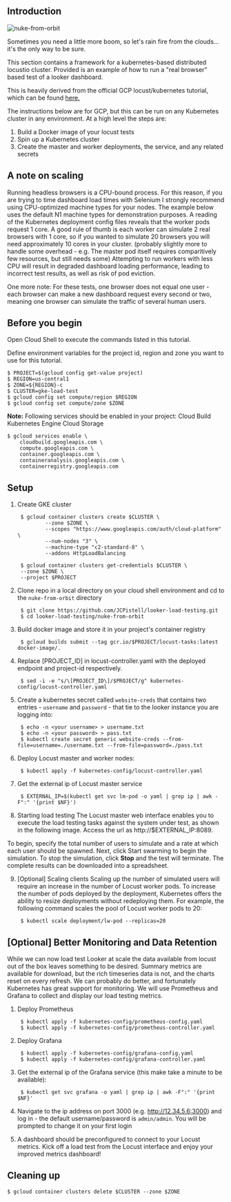 ## Introduction

![nuke-from-orbit](https://i.imgflip.com/1o9ejc.jpg)

Sometimes you need a little more boom, so let's rain fire from the clouds... it's the only way to be sure.

This section contains a framework for a kubernetes-based distributed locustio cluster. Provided is an example of how to run a "real browser" based test of a
looker dashboard.

This is heavily derived from the official GCP locust/kubernetes tutorial, which can be found
[here.](https://cloud.google.com/solutions/distributed-load-testing-using-gke)

The instructions below are for GCP, but this can be run on any Kubernetes cluster in any environment. At a high level
the steps are:

1. Build a Docker image of your locust tests
2. Spin up a Kubernetes cluster
3. Create the master and worker deployments, the service, and any related secrets

## A note on scaling

Running headless browsers is a CPU-bound process. For this reason, if you are trying to time dashboard load times with Selenium I strongly recommend using CPU-optimized
machine types for your nodes. The example below uses the default N1 machine types for demonstration purposes. A reading of the Kubernetes deployment config files reveals
that the worker pods request 1 core. A good rule of thumb is each worker can simulate 2 real browsers with 1 core, so if you wanted to simulate 20 browsers you will need
approximately 10 cores in your cluster. (probably slightly more to handle some overhead - e.g. The master pod itself requires comparitively few resources, but still
needs some) Attempting to run workers with less CPU will result in degraded dashboard loading performance, leading to incorrect test results, as well as risk of pod eviction.

One more note: For these tests, one browser does not equal one user - each browser can make a new dashboard request
every second or two, meaning one browser can simulate the traffic of several human users.

## Before you begin

Open Cloud Shell to execute the commands listed in this tutorial.

Define environment variables for the project id, region and zone you want to use for this tutorial.

    $ PROJECT=$(gcloud config get-value project)
    $ REGION=us-central1
    $ ZONE=${REGION}-c
    $ CLUSTER=gke-load-test
    $ gcloud config set compute/region $REGION
    $ gcloud config set compute/zone $ZONE

**Note:** Following services should be enabled in your project:
Cloud Build
Kubernetes Engine
Cloud Storage

    $ gcloud services enable \
        cloudbuild.googleapis.com \
        compute.googleapis.com \
        container.googleapis.com \
        containeranalysis.googleapis.com \
        containerregistry.googleapis.com

## Setup

1. Create GKE cluster

        $ gcloud container clusters create $CLUSTER \
                --zone $ZONE \
                --scopes "https://www.googleapis.com/auth/cloud-platform" \
                --num-nodes "3" \
                --machine-type "c2-standard-8" \
                --addons HttpLoadBalancing

        $ gcloud container clusters get-credentials $CLUSTER \
        --zone $ZONE \
        --project $PROJECT

2. Clone repo in a local directory on your cloud shell environment and cd to the `nuke-from-orbit` directory

        $ git clone https://github.com/JCPistell/looker-load-testing.git
        $ cd looker-load-testing/nuke-from-orbit

3. Build docker image and store it in your project's container registry

        $ gcloud builds submit --tag gcr.io/$PROJECT/locust-tasks:latest docker-image/.

4. Replace [PROJECT_ID] in locust-controller.yaml with the deployed endpoint and project-id respectively.

        $ sed -i -e "s/\[PROJECT_ID\]/$PROJECT/g" kubernetes-config/locust-controller.yaml

5. Create a kubernetes secret called `website-creds` that contains two entries - `username` and `password` - that tie to
   the looker instance you are logging into:

        $ echo -n <your username> > username.txt
        $ echo -n <your password> > pass.txt
        $ kubectl create secret generic website-creds --from-file=username=./username.txt --from-file=password=./pass.txt

6. Deploy Locust master and worker nodes:

        $ kubectl apply -f kubernetes-config/locust-controller.yaml

7. Get the external ip of Locust master service

        $ EXTERNAL_IP=$(kubectl get svc lm-pod -o yaml | grep ip | awk -F":" '{print $NF}')

8. Starting load testing
The Locust master web interface enables you to execute the load testing tasks against the system under test, as shown in the following image. Access the url as http://$EXTERNAL_IP:8089.

To begin, specify the total number of users to simulate and a rate at which each user should be spawned. Next, click Start swarming to begin the simulation. To stop the simulation, click **Stop** and the test will terminate. The complete results can be downloaded into a spreadsheet.

9. [Optional] Scaling clients
Scaling up the number of simulated users will require an increase in the number of Locust worker pods. To increase the number of pods deployed by the deployment, Kubernetes offers the ability to resize deployments without redeploying them. For example, the following command scales the pool of Locust worker pods to 20:

        $ kubectl scale deployment/lw-pod --replicas=20

## [Optional] Better Monitoring and Data Retention

While we can now load test Looker at scale the data available from locust out of the box leaves something to be desired.
Summary metrics are available for download, but the rich timeseries data is not, and the charts reset on every refresh. We can probably do better, and fortunately Kubernetes has great support for monitoring. We will use Prometheus and Grafana to collect and display our load testing metrics.

1. Deploy Prometheus
        
        $ kubectl apply -f kubernetes-config/prometheus-config.yaml
        $ kubectl apply -f kubernetes-config/prometheus-controller.yaml

4. Deploy Grafana
        
        $ kubectl apply -f kubernetes-config/grafana-config.yaml
        $ kubectl apply -f kubernetes-config/grafana-controller.yaml

5. Get the external ip of the Grafana service (this make take a minute to be available):
        
        $ kubectl get svc grafana -o yaml | grep ip | awk -F":" '{print $NF}'

6. Navigate to the ip address on port 3000 (e.g. http://12.34.5.6:3000) and log in - the default username/password is `admin/admin`. You will be prompted to change it on your first login

7. A dashboard should be preconfigured to connect to your Locust metrics. Kick off a load test from the Locust interface
   and enjoy your improved metrics dashboard!

## Cleaning up

    $ gcloud container clusters delete $CLUSTER --zone $ZONE
